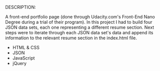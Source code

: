  DESCRIPTION:

 A front-end portfolio page (done through Udacity.com's Front-End Nano Degree during a trial of their program). In this project I had to build four JSON data sets, each one representing a different resume section. Next steps were to iterate through each JSON data set's data and append its information to the relevant resume section in the index.html file.

* HTML & CSS
* JSON
* JavaScript
* jQuery
